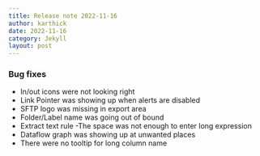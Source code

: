 ```yaml
---
title: Release note 2022-11-16
author: karthick
date: 2022-11-16
category: Jekyll
layout: post
---
```


### Bug fixes
* In/out icons were not looking right
* Link Pointer was showing up when alerts are disabled
* SFTP logo was missing in export area
* Folder/Label name was going out of bound
* Extract text rule -The space was not enough to enter long expression
* Dataflow graph was showing up at unwanted places
* There were no tooltip for long column name
